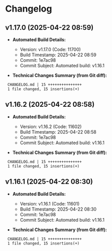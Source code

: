 # Changelog

## v1.17.0 (2025-04-22 08:59)

* **Automated Build Details:**
    * Version: v1.17.0 (Code: 11700)
    * Build Timestamp: 2025-04-22 08:59
    * Commit: 1e7ac98
    * Commit Subject: Automated build: v1.16.1

* **Technical Changes Summary (from Git diff):**
```
 CHANGELOG.md | 15 +++++++++++++++
 1 file changed, 15 insertions(+)
```


## v1.16.2 (2025-04-22 08:58)

* **Automated Build Details:**
    * Version: v1.16.2 (Code: 11602)
    * Build Timestamp: 2025-04-22 08:58
    * Commit: 1e7ac98
    * Commit Subject: Automated build: v1.16.1

* **Technical Changes Summary (from Git diff):**
```
 CHANGELOG.md | 15 +++++++++++++++
 1 file changed, 15 insertions(+)
```


## v1.16.1 (2025-04-22 08:30)

* **Automated Build Details:**
    * Version: v1.16.1 (Code: 11601)
    * Build Timestamp: 2025-04-22 08:30
    * Commit: 1e7ac98
    * Commit Subject: Automated build: v1.16.1

* **Technical Changes Summary (from Git diff):**
```
 CHANGELOG.md | 15 +++++++++++++++
 1 file changed, 15 insertions(+)
```